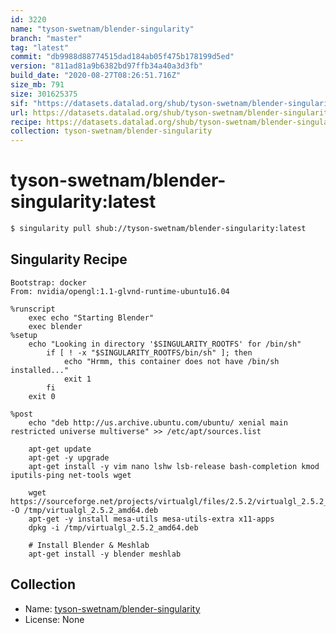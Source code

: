 ```yaml
---
id: 3220
name: "tyson-swetnam/blender-singularity"
branch: "master"
tag: "latest"
commit: "db9988d88774515dad184ab05f475b178199d5ed"
version: "811ad81a9b6382bd97ffb34a40a3d3fb"
build_date: "2020-08-27T08:26:51.716Z"
size_mb: 791
size: 301625375
sif: "https://datasets.datalad.org/shub/tyson-swetnam/blender-singularity/latest/2020-08-27-db9988d8-811ad81a/811ad81a9b6382bd97ffb34a40a3d3fb.simg"
url: https://datasets.datalad.org/shub/tyson-swetnam/blender-singularity/latest/2020-08-27-db9988d8-811ad81a/
recipe: https://datasets.datalad.org/shub/tyson-swetnam/blender-singularity/latest/2020-08-27-db9988d8-811ad81a/Singularity
collection: tyson-swetnam/blender-singularity
---
```


# tyson-swetnam/blender-singularity:latest

```bash
$ singularity pull shub://tyson-swetnam/blender-singularity:latest
```

## Singularity Recipe

```singularity
Bootstrap: docker
From: nvidia/opengl:1.1-glvnd-runtime-ubuntu16.04

%runscript
    exec echo "Starting Blender"
    exec blender
%setup
    echo "Looking in directory '$SINGULARITY_ROOTFS' for /bin/sh"
        if [ ! -x "$SINGULARITY_ROOTFS/bin/sh" ]; then
            echo "Hrmm, this container does not have /bin/sh installed..."
            exit 1
        fi
    exit 0

%post
    echo "deb http://us.archive.ubuntu.com/ubuntu/ xenial main restricted universe multiverse" >> /etc/apt/sources.list

    apt-get update
    apt-get -y upgrade
    apt-get install -y vim nano lshw lsb-release bash-completion kmod iputils-ping net-tools wget

    wget https://sourceforge.net/projects/virtualgl/files/2.5.2/virtualgl_2.5.2_amd64.deb/download -O /tmp/virtualgl_2.5.2_amd64.deb
    apt-get -y install mesa-utils mesa-utils-extra x11-apps
    dpkg -i /tmp/virtualgl_2.5.2_amd64.deb
    
    # Install Blender & Meshlab
    apt-get install -y blender meshlab
```

## Collection

 - Name: [tyson-swetnam/blender-singularity](https://github.com/tyson-swetnam/blender-singularity)
 - License: None

